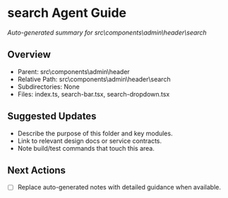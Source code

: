 ﻿# search Agent Guide
*Auto-generated summary for src\components\admin\header\search*

## Overview
- Parent: src\components\admin\header
- Relative Path: src\components\admin\header\search
- Subdirectories: None
- Files: index.ts, search-bar.tsx, search-dropdown.tsx

## Suggested Updates
- Describe the purpose of this folder and key modules.
- Link to relevant design docs or service contracts.
- Note build/test commands that touch this area.

## Next Actions
- [ ] Replace auto-generated notes with detailed guidance when available.
